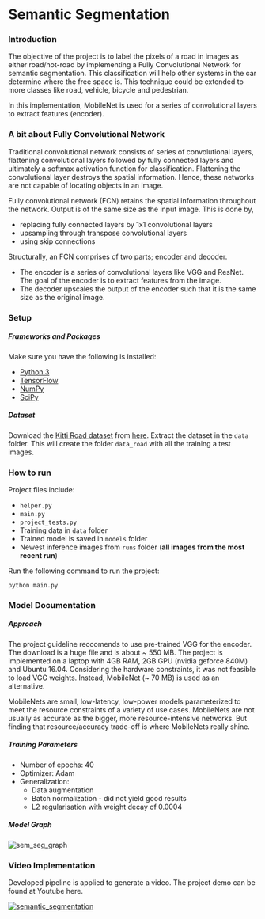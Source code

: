 # Semantic Segmentation
### Introduction
The objective of the project is to label the pixels of a road in images as either road/not-road by implementing a Fully Convolutional Network for semantic segmentation. This classification will help other systems in the car determine where the free space is. This technique could be extended to more classes like road, vehicle, bicycle and pedestrian.

In this implementation, MobileNet is used for a series of convolutional layers to extract features (encoder).


### A bit about Fully Convolutional Network
Traditional convolutional network consists of series of convolutional layers, flattening convolutional layers followed by fully connected layers and ultimately a softmax activation function for classification. Flattening the convolutional layer destroys the spatial information. Hence, these networks are not capable of locating objects in an image. 

Fully convolutional network (FCN) retains the spatial information throughout the network. Output is of the same size as the input image. This is done by,

- replacing fully connected layers by 1x1 convolutional layers
- upsampling through transpose convolutional layers
- using skip connections

Structurally, an FCN comprises of two parts; encoder and decoder.

- The encoder is a series of convolutional layers like VGG and ResNet. The goal of the encoder is to extract features from the image.
- The decoder upscales the output of the encoder such that it is the same size as the original image.


### Setup

##### Frameworks and Packages
Make sure you have the following is installed:
 - [Python 3](https://www.python.org/)
 - [TensorFlow](https://www.tensorflow.org/)
 - [NumPy](http://www.numpy.org/)
 - [SciPy](https://www.scipy.org/)

##### Dataset
Download the [Kitti Road dataset](http://www.cvlibs.net/datasets/kitti/eval_road.php) from [here](http://www.cvlibs.net/download.php?file=data_road.zip).  Extract the dataset in the `data` folder.  This will create the folder `data_road` with all the training a test images.


### How to run

Project files include: 
 - `helper.py`
 - `main.py`
 - `project_tests.py`
 - Training data in `data` folder
 - Trained model is saved in `models` folder
 - Newest inference images from `runs` folder  (**all images from the most recent run**)

Run the following command to run the project:
```
python main.py
```

### Model Documentation

##### Approach
The project guideline reccomends to use pre-trained VGG for the encoder. The download is a huge file and is about ~ 550 MB. The project is implemented on a laptop with 4GB RAM, 2GB GPU (nvidia geforce 840M) and Ubuntu 16.04. Considering the hardware constraints, it was not feasible to load VGG weights. Instead, MobileNet (~ 70 MB) is used as an alternative. 

MobileNets are small, low-latency, low-power models parameterized to meet the resource constraints of a variety of use cases. MobileNets are not usually as accurate as the bigger, more resource-intensive networks. But finding that resource/accuracy trade-off is where MobileNets really shine.

##### Training Parameters

- Number of epochs: 40
- Optimizer: Adam
- Generalization:
    - Data augmentation
    - Batch normalization - did not yield good results
    - L2 regularisation with weight decay of 0.0004

##### Model Graph

![sem_seg_graph](https://user-images.githubusercontent.com/17127066/32052087-b3b3955e-ba74-11e7-9979-8244e3be4f06.png)

### Video Implementation

Developed pipeline is applied to generate a video. The project demo can be found at Youtube here.

[![semantic_segmentation](https://user-images.githubusercontent.com/17127066/31305361-b0feafd4-ab55-11e7-891c-afc6da568bec.png)](https://www.youtube.com/watch?v=I4aXmthGsys)
